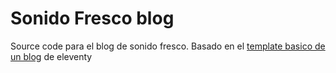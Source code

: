 # Sonido Fresco blog

Source code para el blog de sonido fresco. Basado en el [template basico de un blog](https://github.com/11ty/eleventy-base-blog) de eleventy
